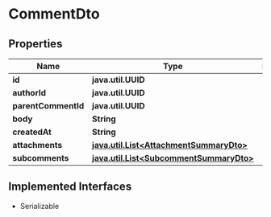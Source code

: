 

# CommentDto


## Properties

Name | Type | Description | Notes
------------ | ------------- | ------------- | -------------
**id** | **java.util.UUID** |  |  [optional]
**authorId** | **java.util.UUID** |  |  [optional]
**parentCommentId** | **java.util.UUID** |  |  [optional]
**body** | **String** |  |  [optional]
**createdAt** | **String** |  |  [optional]
**attachments** | [**java.util.List&lt;AttachmentSummaryDto&gt;**](AttachmentSummaryDto.md) |  |  [optional]
**subcomments** | [**java.util.List&lt;SubcommentSummaryDto&gt;**](SubcommentSummaryDto.md) |  |  [optional]


## Implemented Interfaces

* Serializable


